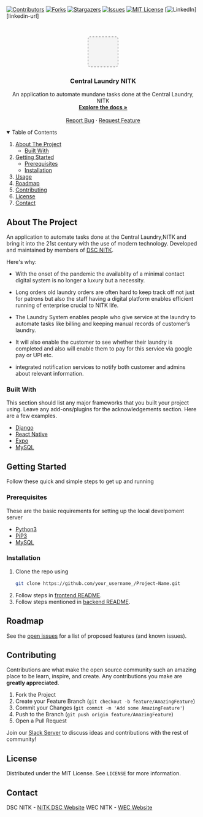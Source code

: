 <!-- PROJECT SHIELDS -->
<!--
*** I'm using markdown "reference style" links for readability.
*** Reference links are enclosed in brackets [ ] instead of parentheses ( ).
*** See the bottom of this document for the declaration of the reference variables
*** for contributors-url, forks-url, etc. This is an optional, concise syntax you may use.
*** https://www.markdownguide.org/basic-syntax/#reference-style-links
-->
[![Contributors][contributors-shield]][contributors-url]
[![Forks][forks-shield]][forks-url]
[![Stargazers][stars-shield]][stars-url]
[![Issues][issues-shield]][issues-url]
[![MIT License][license-shield]][license-url]
[![LinkedIn][linkedin-shield]][linkedin-url]



<!-- PROJECT LOGO -->
<br />
<p align="center">
  <a href="https://github.com/WebClub-NITK/laundry-NITK">
    <img src="frontend/assets/icon.png" alt="Logo" width="80" height="80">
  </a>

  <h3 align="center">Central Laundry NITK</h3>

  <p align="center">
    An application to automate mundane tasks done at the Central Laundry, NITK
    <br />
    <a href="https://github.com/WebClub-NITK/laundry-NITK"><strong>Explore the docs »</strong></a>
    <br />
    <br />
    <a href="https://github.com/WebClub-NITK/laundry-NITK/issues">Report Bug</a>
    ·
    <a href="https://github.com/WebClub-NITK/laundry-NITK/issues">Request Feature</a>
  </p>
</p>



<!-- TABLE OF CONTENTS -->
<details open="open">
  <summary>Table of Contents</summary>
  <ol>
    <li>
      <a href="#about-the-project">About The Project</a>
      <ul>
        <li><a href="#built-with">Built With</a></li>
      </ul>
    </li>
    <li>
      <a href="#getting-started">Getting Started</a>
      <ul>
        <li><a href="#prerequisites">Prerequisites</a></li>
        <li><a href="#installation">Installation</a></li>
      </ul>
    </li>
    <li><a href="#usage">Usage</a></li>
    <li><a href="#roadmap">Roadmap</a></li>
    <li><a href="#contributing">Contributing</a></li>
    <li><a href="#license">License</a></li>
    <li><a href="#contact">Contact</a></li>
  </ol>
</details>



<!-- ABOUT THE PROJECT -->
## About The Project
An application to automate tasks done at the Central Laundry,NITK and bring it into the 21st century with the use of modern technology.
Developed and maintained by members of [DSC NITK](https://dsc.community.dev/national-institute-of-technology-karnataka/).

Here's why:
* With the onset of the pandemic the availablity of a minimal contact digital system is no longer a luxury but a necessity.
* Long orders old laundry orders are often hard to keep track off not just for patrons but also the staff having a digital platform enables efficient running of enterprise crucial to NITK life.

* The Laundry System enables people who give service at the laundry to automate tasks like billing and keeping manual records of customer’s laundry. 
* It will also enable the customer to see whether their laundry is completed and also will enable them to pay for this service via google pay or UPI etc.
* integrated notification services to notify both customer and admins about relevant information.


### Built With

This section should list any major frameworks that you built your project using. Leave any add-ons/plugins for the acknowledgements section. Here are a few examples.
* [Django](https://www.djangoproject.com/m)
* [React Native](https://reactnative.dev/)
* [Expo](https://expo.io/)
* [MySQL](https://www.mysql.com/)



<!-- GETTING STARTED -->
## Getting Started

Follow these quick and simple steps to get up and running

### Prerequisites

These are the basic requirements for setting up the local develpoment server
* [Python3](https://www.python.org/downloads/)
* [PiP3](https://packaging.python.org/guides/installing-using-pip-and-virtual-environments/)
* [MySQL](https://dev.mysql.com/)

### Installation

1. Clone the repo using
   ```sh
   git clone https://github.com/your_username_/Project-Name.git
   ```
2. Follow steps in [frontend README](https://github.com/WebClub-NITK/laundry-NITK/blob/master/backend/README.md).
3. Follow steps mentioned in [backend README](https://github.com/WebClub-NITK/laundry-NITK/blob/master/backend/README.md). 




<!-- ROADMAP -->
## Roadmap

See the [open issues](https://github.com/WebClub-NITK/laundry-NITK/issues) for a list of proposed features (and known issues).



<!-- CONTRIBUTING -->
## Contributing

Contributions are what make the open source community such an amazing place to be learn, inspire, and create. Any contributions you make are **greatly appreciated**.

1. Fork the Project
2. Create your Feature Branch (`git checkout -b feature/AmazingFeature`)
3. Commit your Changes (`git commit -m 'Add some AmazingFeature'`)
4. Push to the Branch (`git push origin feature/AmazingFeature`)
5. Open a Pull Request

Join our [Slack Server](https://join.slack.com/t/nitkorg/shared_invite/zt-k48djlc-ySF5fzh7YYXnSraUKHEdEw) 
to discuss ideas and contributions with the rest of community!



<!-- LICENSE -->
## License

Distributed under the MIT License. See `LICENSE` for more information.



<!-- CONTACT -->
## Contact

DSC NITK - [NITK DSC Website](https://dsc.community.dev/national-institute-of-technology-karnataka/)
WEC NITK - [WEC Website](https://webclub.nitk.ac.in/)






<!-- MARKDOWN LINKS & IMAGES -->
<!-- https://www.markdownguide.org/basic-syntax/#reference-style-links -->
[contributors-shield]: https://img.shields.io/github/contributors/othneildrew/Best-README-Template.svg?style=for-the-badge
[contributors-url]: https://github.com/WebClub-NITK/laundry-NITK/graphs/contributors
[forks-shield]: https://img.shields.io/github/forks/othneildrew/Best-README-Template.svg?style=for-the-badge
[forks-url]: https://github.com/WebClub-NITK/laundry-NITK/network/members
[stars-shield]: https://img.shields.io/github/stars/othneildrew/Best-README-Template.svg?style=for-the-badge
[stars-url]: https://github.com/WebClub-NITK/laundry-NITK/stargazers
[issues-shield]: https://img.shields.io/github/issues/othneildrew/Best-README-Template.svg?style=for-the-badge
[issues-url]: https://github.com/WebClub-NITK/laundry-NITK/issues
[license-shield]: https://img.shields.io/github/license/othneildrew/Best-README-Template.svg?style=for-the-badge
[license-url]: https://github.com/WebClub-NITK/laundry-NITK/blob/master/LICENSE.txt
[linkedin-shield]: https://img.shields.io/badge/-LinkedIn-black.svg?style=for-the-badge&logo=linkedin&colorB=555
